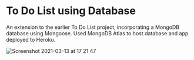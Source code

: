 # To Do List using Database

An extension to the earlier To Do List project, incorporating a MongoDB database using Mongoose. Used MongoDB Atlas to host database and app deployed to Heroku.

![Screenshot 2021-03-13 at 17 21 47](https://user-images.githubusercontent.com/55639318/111038070-ff2da980-841e-11eb-9ae8-0b10b4e9726a.png)

